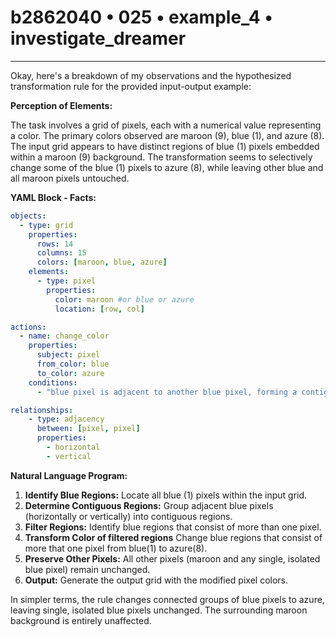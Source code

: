 # b2862040 • 025 • example_4 • investigate_dreamer

---
Okay, here's a breakdown of my observations and the hypothesized transformation rule for the provided input-output example:

**Perception of Elements:**

The task involves a grid of pixels, each with a numerical value representing a color. The primary colors observed are maroon (9), blue (1), and azure (8). The input grid appears to have distinct regions of blue (1) pixels embedded within a maroon (9) background. The transformation seems to selectively change some of the blue (1) pixels to azure (8), while leaving other blue and all maroon pixels untouched.

**YAML Block - Facts:**



```yaml
objects:
  - type: grid
    properties:
      rows: 14
      columns: 15
      colors: [maroon, blue, azure]
    elements:
      - type: pixel
        properties:
          color: maroon #or blue or azure
          location: [row, col]

actions:
  - name: change_color
    properties:
      subject: pixel
      from_color: blue
      to_color: azure
    conditions:
      - "blue pixel is adjacent to another blue pixel, forming a contiguous blue region of size >1"

relationships:
    - type: adjacency
      between: [pixel, pixel]
      properties:
        - horizontal
        - vertical

```



**Natural Language Program:**

1.  **Identify Blue Regions:** Locate all blue (1) pixels within the input grid.
2.  **Determine Contiguous Regions:** Group adjacent blue pixels (horizontally or vertically) into contiguous regions.
3.  **Filter Regions:** Identify blue regions that consist of more than one pixel.
4. **Transform Color of filtered regions** Change blue regions that consist of more that one pixel from blue(1) to azure(8).
5.  **Preserve Other Pixels:** All other pixels (maroon and any single, isolated blue pixel) remain unchanged.
6.  **Output:** Generate the output grid with the modified pixel colors.

In simpler terms, the rule changes connected groups of blue pixels to azure, leaving single, isolated blue pixels unchanged. The surrounding maroon background is entirely unaffected.

